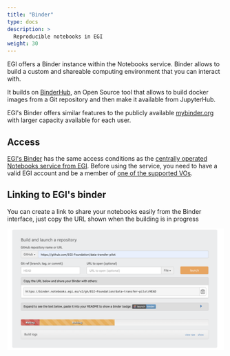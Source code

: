 ```yaml
---
title: "Binder"
type: docs
description: >
  Reproducible notebooks in EGI
weight: 30
---
```


EGI offers a Binder instance within the Notebooks service. Binder allows to
build a custom and shareable computing environment that you can interact with.

It builds on [BinderHub](https://github.com/jupyterhub/binderhub), an Open
Source tool that allows to build docker images from a Git repository and then
make it available from JupyterHub.

EGI's Binder offers similar features to the publicly available
[mybinder.org](https://mybinder.org/) with larger capacity available for each
user.

## Access

[EGI's Binder](https://binder.notebooks.egi.eu/) has the same access conditions
as the
[centrally operated Notebooks service from EGI](http://localhost:1313/users/notebooks/#service-modes).
Before using the service, you need to have a valid EGI account and be a member
of
[one of the supported VOs](http://localhost:1313/users/notebooks/#notebooks-for-researchers).

## Linking to EGI's binder

You can create a link to share your notebooks easily from the Binder interface,
just copy the URL shown when the building is in progress

![Binder link](binder-link.png)
